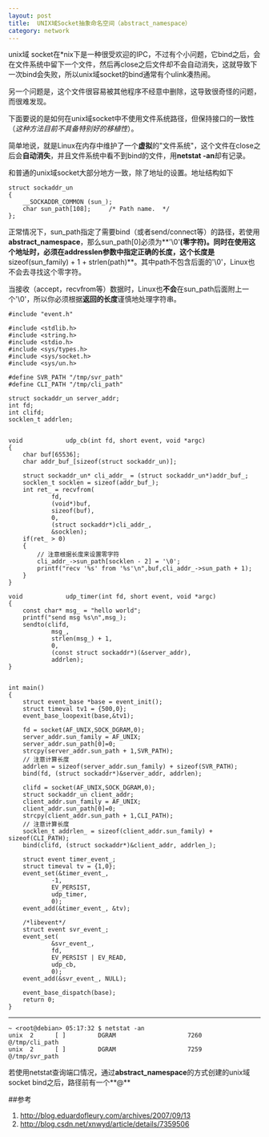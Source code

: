 ```yaml
---
layout: post
title:  UNIX域Socket抽象命名空间（abstract_namespace）
category: network
---
```


unix域 socket在*nix下是一种很受欢迎的IPC，不过有个小问题，它bind之后，会在文件系统中留下一个文件，然后再close之后文件却不会自动消失，这就导致下一次bind会失败，所以unix域socket的bind通常有个ulink凑热闹。

另一个问题是，这个文件很容易被其他程序不经意中删除，这导致很奇怪的问题，而很难发现。

下面要说的是如何在unix域socket中不使用文件系统路径，但保持接口的一致性（*这种方法目前不具备特别好的移植性*）。

简单地说，就是Linux在内存中维护了一个**虚拟**的"文件系统"，这个文件在close之后会**自动消失**，并且文件系统中看不到bind的文件，用**netstat -an**却有记录。

和普通的unix域socket大部分地方一致，除了地址的设置。地址结构如下

	struct sockaddr_un
	{
		__SOCKADDR_COMMON (sun_);
		char sun_path[108];     /* Path name.  */
	};
	
正常情况下，sun_path指定了需要bind（或者send/connect等）的路径，若使用**abstract_namespace**，那么sun_path[0]必须为**'\0'**(零字符)。同时在使用这个地址时，必须在addresslen参数中指定正确的长度，这个长度是**sizeof(sun_family) + 1 + strlen(path)**。其中path不包含后面的'\0'，Linux也不会去寻找这个零字符。

当接收（accept，recvfrom等）数据时，Linux也**不会**在sun_path后面附上一个'\0'，所以你必须根据**返回的长度**谨慎地处理字符串。

	#include "event.h"

	#include <stdlib.h>
	#include <string.h>
	#include <stdio.h>
	#include <sys/types.h>
	#include <sys/socket.h>
	#include <sys/un.h>

	#define SVR_PATH "/tmp/svr_path"
	#define CLI_PATH "/tmp/cli_path"

	struct sockaddr_un server_addr;
	int fd;
	int clifd;
	socklen_t addrlen;


	void            udp_cb(int fd, short event, void *argc)
	{
		char buf[65536];
		char addr_buf_[sizeof(struct sockaddr_un)];

		struct sockaddr_un* cli_addr_ = (struct sockaddr_un*)addr_buf_;
		socklen_t socklen = sizeof(addr_buf_);
		int ret_ = recvfrom(
				fd,
				(void*)buf,
				sizeof(buf),
				0,
				(struct sockaddr*)cli_addr_,
				&socklen);
		if(ret_ > 0)
		{
		    // 注意根据长度来设置零字符
			cli_addr_->sun_path[socklen - 2] = '\0';
			printf("recv '%s' from '%s'\n",buf,cli_addr_->sun_path + 1);
		}
	}

	void            udp_timer(int fd, short event, void *argc)
	{
		const char* msg_ = "hello world";
		printf("send msg %s\n",msg_);
		sendto(clifd,
				msg_,
				strlen(msg_) + 1,
				0,
				(const struct sockaddr*)(&server_addr),
				addrlen);
	}


	int main()
	{
		struct event_base *base = event_init();
		struct timeval tv1 = {500,0};
		event_base_loopexit(base,&tv1);

		fd = socket(AF_UNIX,SOCK_DGRAM,0);
		server_addr.sun_family = AF_UNIX;
		server_addr.sun_path[0]=0; 
		strcpy(server_addr.sun_path + 1,SVR_PATH); 
		// 注意计算长度
		addrlen = sizeof(server_addr.sun_family) + sizeof(SVR_PATH);
		bind(fd, (struct sockaddr*)&server_addr, addrlen);

		clifd = socket(AF_UNIX,SOCK_DGRAM,0);
		struct sockaddr_un client_addr;
		client_addr.sun_family = AF_UNIX;
		client_addr.sun_path[0]=0; 
		strcpy(client_addr.sun_path + 1,CLI_PATH); 
		// 注意计算长度
		socklen_t addrlen_ = sizeof(client_addr.sun_family) + sizeof(CLI_PATH);
		bind(clifd, (struct sockaddr*)&client_addr, addrlen_);

		struct event timer_event_;
		struct timeval tv = {1,0};
		event_set(&timer_event_,
				-1,
				EV_PERSIST,
				udp_timer,
				0);
		event_add(&timer_event_, &tv);

		/*libevent*/
		struct event svr_event_;
		event_set(
				&svr_event_,
				fd,
				EV_PERSIST | EV_READ,
				udp_cb,
				0);
		event_add(&svr_event_, NULL);

		event_base_dispatch(base);
		return 0;
	}

---

	~ <root@debian> 05:17:32 $ netstat -an
	unix  2      [ ]         DGRAM                    7260     @/tmp/cli_path
	unix  2      [ ]         DGRAM                    7259     @/tmp/svr_path
	
	
若使用netstat查询端口情况，通过**abstract_namespace**的方式创建的unix域socket bind之后，路径前有一个**@**

##参考
1. <http://blog.eduardofleury.com/archives/2007/09/13>
1. <http://blog.csdn.net/xnwyd/article/details/7359506>